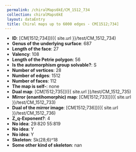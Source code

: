 ```yaml
--- 
 permalink: /chiralMaps6kE/CM_1512_734 
 collection: chiralMaps6kE
 layout: dataEntry
 title: Chiral maps up to 6000 edges - CM[1512;734]
---
```


- **ID**: [CM[1512;734]]({{ site.url }}/test/CM_1512_734)
- **Genus of the underlying surface**: 687
- **Length of the face**: 27
- **Valency**: 108
- **Length of the Petrie polygon**: 56
- **Is the automorphism group solvable?**: S
- **Number of vertices**: 28
- **Number of edges**: 1512
- **Number of faces**: 112
- **The map is self-**: none
- **Dual map**: [CM[1512;735]]({{ site.url }}/test/CM_1512_735)
- **Mirror (enantihomorphic) map**: [CM[1512;733]]({{ site.url }}/test/CM_1512_733)
- **Dual of the mirror image**: [CM[1512;736]]({{ site.url }}/test/CM_1512_736)
- **Z_q-Exponent?**: 4
- **No idea**:  29:820 55:819
- **No idea**: Y
- **No idea**: Y
- **Skeleton**: Sk(28;6)^18
- **Some other kind of skeleton**: nan

